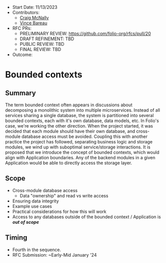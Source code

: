 * Start Date: 11/13/2023
* Contributors:
  * [Craig McNally](cmcnally@ebsco.com)
  * [Vince Bareau](vbareau@ebsco.com)
* RFC PRs:
  * PRELIMINARY REVIEW: https://github.com/folio-org/rfcs/pull/20
  * DRAFT REFINEMENT: TBD
  * PUBLIC REVIEW: TBD
  * FINAL REVIEW: TBD
* Outcome: 

# Bounded contexts

## Summary
The term bounded context often appears in discussions about decomposing a monolithic system into multiple microservices.  Instead of all services sharing a single database, the system is partitioned into several bounded contexts, each with it's own database, data models, etc.  In Folio's case, we're working the other direction.  When the project started, it was decided that each module should have their own database, and cross-module database access must be avoided.  Coupling this with another practice the project has followed, separating business logic and storage modules, we wind up with suboptimal service/storage interactions.  It is proposed that we introduce the concept of bounded contexts, which would align with Application boundaries.  Any of the backend modules in a given Application would be able to directly access the storage layer.

## Scope
* Cross-module database access
  * Data "ownership" and read vs write access
* Ensuring data integrity
* Example use cases
* Practical considerations for how this will work
* Access to any databases outside of the bounded context / Application is ***out of scope***

## Timing
* Fourth in the sequence.
* RFC Submission: ~Early-Mid January '24
